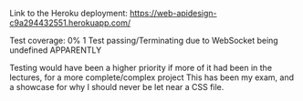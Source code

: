 Link to the Heroku deployment: https://web-apidesign-c9a294432551.herokuapp.com/

Test coverage: 0%
1 Test passing/Terminating due to WebSocket being undefined APPARENTLY

Testing would have been a higher priority if more of it had been in the lectures, for a more complete/complex project
This has been my exam, and a showcase for why I should never be let near a CSS file.
